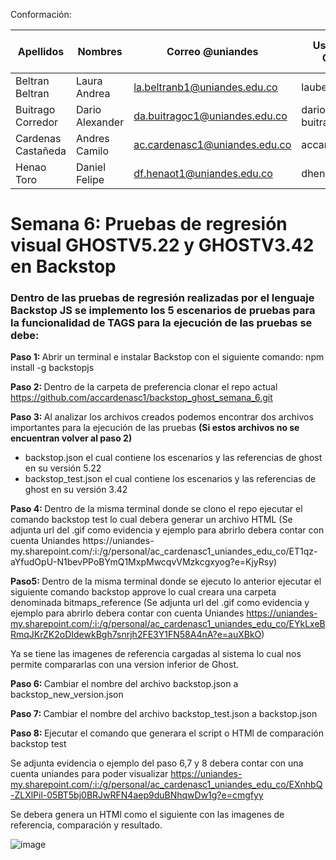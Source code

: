 Conformación:

| Apellidos | Nombres | Correo @uniandes | Usuario de GitHub | Funcionalidades con pruebas E2E |
| --------- | ------- | ---------------- | ----------------- | ----------------- |
| Beltran Beltran | Laura Andrea | la.beltranb1@uniandes.edu.co |  laubeltranandes | Dashboard |
| Buitrago Corredor | Dario Alexander | da.buitragoc1@uniandes.edu.co |  dario-buitrago-andes | Pages |
| Cardenas Castañeda | Andres Camilo | ac.cardenasc1@uniandes.edu.co | accardenasc1 | Tags | 
| Henao Toro | Daniel Felipe | df.henaot1@uniandes.edu.co | dhenaotoro | Post |

# Semana 6: Pruebas de regresión visual GHOSTV5.22 y GHOSTV3.42 en Backstop
 
 <h3>Dentro de las pruebas de regresión realizadas por el lenguaje Backstop JS se implemento los 5 escenarios de pruebas para la funcionalidad de TAGS para la ejecución de las pruebas se debe:</h3>
 
 <b>Paso 1: </b>
 Abrir un terminal e instalar Backstop con el siguiente comando: npm install -g backstopjs
 
 <b>Paso 2: </b>
 Dentro de la carpeta de preferencia clonar el repo actual  https://github.com/accardenasc1/backstop_ghost_semana_6.git
 
 <b>Paso 3: </b>
 Al analizar los archivos creados podemos encontrar dos archivos importantes para la ejecución de las pruebas <b>(Si estos archivos no se encuentran volver al paso 2)  </b>
  <ul> <li> backstop.json el cual contiene los escenarios y las referencias de ghost en su versión 5.22 </li>
       <li> backstop_test.json el cual contiene los escenarios y las referencias de ghost en su versión 3.42 </li> </ul>
 <b>Paso 4: </b>
 Dentro de la misma terminal donde se clono el repo ejecutar el comando backstop test lo cual debera generar un archivo HTML (Se adjunta url del .gif como evidencia y ejemplo para abrirlo debera contar con cuenta Uniandes https://uniandes-my.sharepoint.com/:i:/g/personal/ac_cardenasc1_uniandes_edu_co/ET1qz-aYfudOpU-N1bevPPoBYmQ1MxpMwcqvVMzkcgxyog?e=KjyRsy)
 
 <b>Paso5: </b>
 Dentro de la misma terminal donde se ejecuto lo anterior ejecutar el siguiente comando backstop approve lo cual creara una carpeta denominada bitmaps_reference (Se adjunta url del .gif como evidencia y ejemplo para abrirlo debera contar con cuenta Uniandes https://uniandes-my.sharepoint.com/:i:/g/personal/ac_cardenasc1_uniandes_edu_co/EYkLxeBRmqJKrZK2oDIdewkBgh7snrjh2FE3Y1FN58A4nA?e=auXBkO)
 
 Ya se tiene las imagenes de referencia cargadas al sistema lo cual nos permite compararlas con una version inferior de Ghost.
 
 <b>Paso 6: </b>
 Cambiar el nombre del archivo backstop.json a backstop_new_version.json
 
 <b>Paso 7: </b>
 Cambiar el nombre del archivo backstop_test.json a backstop.json
 
 <b>Paso 8: </b>
 Ejecutar el comando que generara el script o HTMl de comparación backstop test
 
 Se adjunta evidencia o ejemplo del paso 6,7 y 8 debera contar con una cuenta uniandes para poder visualizar https://uniandes-my.sharepoint.com/:i:/g/personal/ac_cardenasc1_uniandes_edu_co/EXnhbQ-ZLXlPil-05BT5bj0BRJwRFN4aep9duBNhqwDw1g?e=cmgfyy
 
 Se debera genera un HTMl como el siguiente con las imagenes de referencia, comparación y resultado.
 
 ![image](https://user-images.githubusercontent.com/111259182/202930713-2d3974b5-bc3e-4873-b08f-9bb5638ce425.png)

 
 
 
